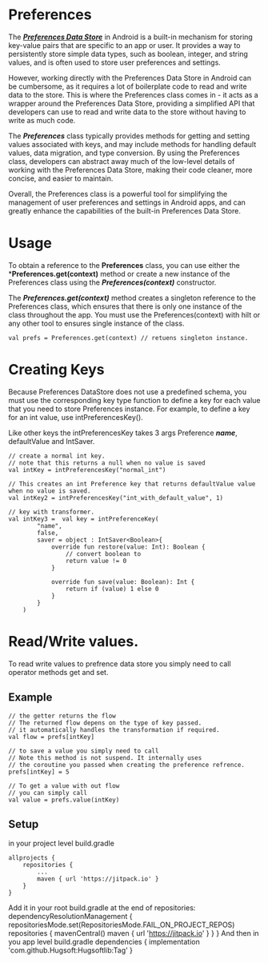 
# Preferences

The [***Preferences Data Store***](https://developer.android.com/topic/libraries/architecture/datastore) in Android is a built-in mechanism for storing key-value pairs that are specific to an app or user. It provides a way to persistently store simple data types, such as boolean, integer, and string values, and is often used to store user preferences and settings.

However, working directly with the Preferences Data Store in Android can be cumbersome, as it requires a lot of boilerplate code to read and write data to the store. This is where the Preferences class comes in - it acts as a wrapper around the Preferences Data Store, providing a simplified API that developers can use to read and write data to the store without having to write as much code.

The ***Preferences*** class typically provides methods for getting and setting values associated with keys, and may include methods for handling default values, data migration, and type conversion. By using the Preferences class, developers can abstract away much of the low-level details of working with the Preferences Data Store, making their code cleaner, more concise, and easier to maintain.

Overall, the Preferences class is a powerful tool for simplifying the management of user preferences and settings in Android apps, and can greatly enhance the capabilities of the built-in Preferences Data Store.






# Usage
To obtain a reference to the **Preferences** class, you can use either the ***Preferences.get(context)** method or create a new instance of the Preferences class using the ***Preferences(context)*** constructor.

The ***Preferences.get(context)*** method creates a singleton reference to the Preferences class, which ensures that there is only one instance of the class throughout the app. You must use the Preferences(context) with hilt or any other tool to ensures single instance of the class.

```
val prefs = Preferences.get(context) // retuens singleton instance.
```

# Creating Keys
Because Preferences DataStore does not use a predefined schema, you must use the corresponding key type function to define a key for each value that you need to store Preferences instance. For example, to define a key for an int value, use intPreferencesKey().

Like other keys the intPreferencesKey takes 3 args Preference ***name***, defaultValue and IntSaver.
```
// create a normal int key.
// note that this returns a null when no value is saved
val intKey = intPreferencesKey("normal_int")

// This creates an int Preference key that returns defaultValue value when no value is saved.
val intKey2 = intPreferencesKey("int_with_default_value", 1)

// key with transformer.
val intKey3 =  val key = intPreferenceKey(
        "name",
        false,
        saver = object : IntSaver<Boolean>{
            override fun restore(value: Int): Boolean {
                // convert boolean to 
                return value != 0 
            }

            override fun save(value: Boolean): Int {
                return if (value) 1 else 0
            }
        }
    )
```
# Read/Write values.

To read write values to prefrence data store you simply need to call operator methods get and set.

## Example
```
// the getter returns the flow 
// The returned flow depens on the type of key passed.
// it automatically handles the transformation if required.
val flow = prefs[intKey] 

// to save a value you simply need to call 
// Note this method is not suspend. It internally uses 
// the coroutine you passed when creating the preference refrence.
prefs[intKey] = 5

// To get a value with out flow 
// you can simply call 
val value = prefs.value(intKey)

```


## Setup
in your project level build.gradle

```
allprojects {
	repositories {
		...
		maven { url 'https://jitpack.io' }
	}	
}
```
Add it in your root build.gradle at the end of repositories:
dependencyResolutionManagement {
		repositoriesMode.set(RepositoriesMode.FAIL_ON_PROJECT_REPOS)
		repositories {
			mavenCentral()
			maven { url 'https://jitpack.io' }
		}
	}
And then in you app level build.gradle
dependencies {
	        implementation 'com.github.Hugsoft:Hugsoftlib:Tag'
	}
```
```

